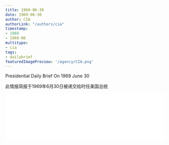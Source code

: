 ```yaml
---
title: 1969-06-30
date: 1969-06-30
author: CIA 
authorLink: "/authors/cia"
timestamp: 
- 1969
- 1969-06
multitype: 
- cia
tags: 
- dailybrief
featuredImagePreview: '/agency/CIA.png'
---
```



Presidential Daily Brief On 1969 June 30

此情报简报于1969年6月30日被递交给时任美国总统

<!--more-->





<div id="over" style="width:100%; overflow:hidden"> <iframe id="sFrame" name="sFrame" frameborder="no" border="0"  allowfullscreen marginwidth="0" scrolling="no" src = " /CIA/1969-06-30.html "  style = " position:absulute; width: 806px; top: 300;" > </iframe> </div>
